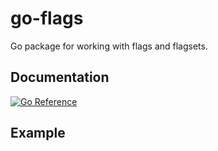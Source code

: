 # go-flags

Go package for working with flags and flagsets.

## Documentation

[![Go Reference](https://pkg.go.dev/badge/github.com/sfomuseum/go-flags.svg)](https://pkg.go.dev/github.com/sfomuseum/go-flags)

## Example